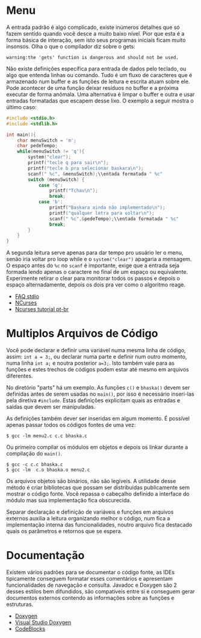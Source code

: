 # Menu
A entrada padrão é algo complicado, existe inúmeros detalhes que só fazem
sentido quando você desce a muito baixo nível. Pior que esta é a forma básica de
interação, sem isto seus programas iniciais ficam muito insonsos. Olha o que o
compilador diz sobre o gets:

```shell
warning:the 'gets' function is dangerous and should not be used.
```

Não existe definições específica para entrada de dados pelo teclado, ou algo que
entenda linhas ou comando. Tudo é um fluxo de caracteres que é armazenado num
buffer e as funções de leitura e escrita atuam sobre ele. Pode acontecer de uma
função deixar resíduos no buffer e a próxima executar de forma anômala. Uma
alternativa é limpar o buffer e outra e usar entradas formatadas que escapem
desse lixo. O exemplo a seguir mostra o último caso:

```c
#include <stdio.h>
#include <stdlib.h>

int main(){
    char menuSwitch = 'm';
    char pedeTempo;
    while(menuSwitch != 'q'){
        system("clear");
        printf("tecle q para sair\n");
        printf("tecle b pra selecionar baskara\n");
        scanf(" %c", &menuSwitch);\\entada formatada " %c"
        switch (menuSwitch) {
            case 'q':
                printf("Tchau\n");
                break;
            case 'b':
                printf("Baskara ainda não implementado\n");
                printf("qualquer letra para voltar\n");
                scanf(" %c",&pedeTempo);\\entada formatada " %c"
                break;
        }
    }
}
```
A segunda leitura serve apenas para dar tempo pro usuário ler o menu, senão iria
voltar pro loop while e o `system("clear")` apagaria a mensagem. O espaço antes
do `%c` no `scanf` é importante, exige que a entrada seja formada lendo apenas o
caractere no final de um espaço ou equivalente. Experimente retirar o clear para
monitorar todos os passos e depois o espaço alternadamente, depois os dois pra
ver como o algoritmo reage.

* [FAQ stdio](http://c-faq.com/stdio/index.html)
* [NCurses](https://www.gnu.org/software/ncurses/)
* [Ncurses tutorial pt-br](https://www.vivaolinux.com.br/artigo/Utilizando-a-biblioteca-NCURSES-Parte-II)

# Multiplos Arquivos de Código
Você pode declarar e definir uma variável numa mesma linha de código, assim:
`int a = 3;`, ou declarar numa parte e definir num outro momento, numa linha
`int a;` e noutra posterior `a=3;`. Isto também vale para as funções e estes
trechos de códigos podem estar até mesmo em arquivos diferentes.

No diretório "parts" há um exemplo. As funções `c()` e `bhaska()` devem ser
definidas antes de serem usadas no `main()`, por isso é necessário inseri-las
pela diretiva `#include`. Estas definições explicitam quais as entradas e saídas
que devem ser manipuladas.

As definições também dever ser inseridas em algum momento. É possível apenas
passar todos os códigos fontes de uma vez:
```shell
$ gcc -lm menu2.c c.c bhaska.c
```
Ou primeiro compilar os módulos em objetos e depois os linkar durante a
compilação do `main()`.
```shell
$ gcc -c c.c bhaska.c
$ gcc -lm  c.o bhaska.o menu2.c
```
Os arquivos objetos são binários, não são legíveis. A utilidade desse método é
criar bibliotecas que possam ser distribuídas publicamente sem mostrar o código
fonte. Você repassa o cabeçalho definido a interface do módulo mas sua
implementação fica obscurecida.

Separar declaração e definição de variáveis e funções em arquivos externos
auxilia a leitura organizando melhor o código, num fica a implementação interna
das funcionalidades, noutro arquivo fica destacado quais os parâmetros e
retornos que se espera.

# Documentação

Existem vários padrões para se documentar o código fonte, as IDEs tipicamente
conseguem formatar esses comentários e apresentam funcionalidades de navegação e
consulta. Javadoc e Doxygen são 2 desses estilos bem difundidos, são compatíveis
entre si e conseguem gerar documentos externos contendo as informações sobre as
funções e estruturas.

* [Doxygen](http://www.stack.nl/~dimitri/doxygen/)
* [Visual Studio Doxygen](https://visualstudiogallery.msdn.microsoft.com/11a30c1c-593b-4399-a702-f23a56dd8548)
* [CodeBlocks](http://wiki.codeblocks.org/index.php/DoxyBlocks)
